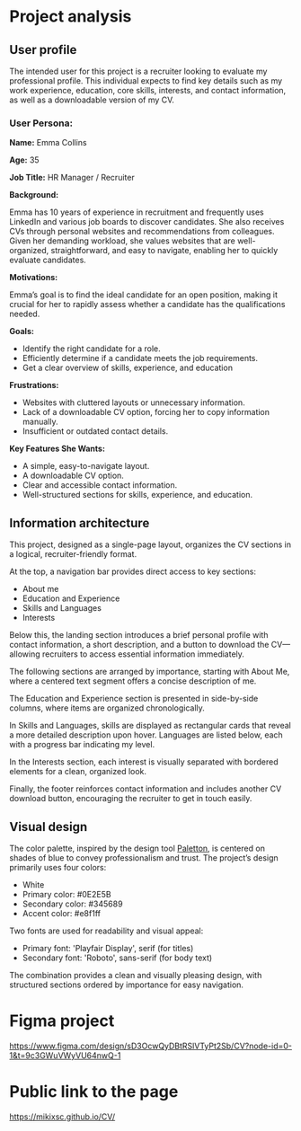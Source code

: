 # Project analysis
## User profile
The intended user for this project is a recruiter looking to evaluate my professional profile. This individual expects to find key details such as my work experience, education, core skills, interests, and contact information, as well as a downloadable version of my CV.


### User Persona:
**Name:** Emma Collins

**Age:** 35

**Job Title:** HR Manager / Recruiter

**Background:**

Emma has 10 years of experience in recruitment and frequently uses LinkedIn and various job boards to discover candidates. She also receives CVs through personal websites and recommendations from colleagues. Given her demanding workload, she values websites that are well-organized, straightforward, and easy to navigate, enabling her to quickly evaluate candidates.

**Motivations:**

Emma’s goal is to find the ideal candidate for an open position, making it crucial for her to rapidly assess whether a candidate has the qualifications needed.

**Goals:**

- Identify the right candidate for a role.
- Efficiently determine if a candidate meets the job requirements.
- Get a clear overview of skills, experience, and education

**Frustrations:**

- Websites with cluttered layouts or unnecessary information.
- Lack of a downloadable CV option, forcing her to copy information manually.
- Insufficient or outdated contact details.

**Key Features She Wants:**

- A simple, easy-to-navigate layout.
- A downloadable CV option.
- Clear and accessible contact information.
- Well-structured sections for skills, experience, and education.


## Information architecture
This project, designed as a single-page layout, organizes the CV sections in a logical, recruiter-friendly format.

At the top, a navigation bar provides direct access to key sections:
- About me 
- Education and Experience
- Skills and Languages
- Interests

Below this, the landing section introduces a brief personal profile with contact information, a short description, and a button to download the CV—allowing recruiters to access essential information immediately.

The following sections are arranged by importance, starting with About Me, where a centered text segment offers a concise description of me.

The Education and Experience section is presented in side-by-side columns, where items are organized chronologically.

In Skills and Languages, skills are displayed as rectangular cards that reveal a more detailed description upon hover. Languages are listed below, each with a progress bar indicating my level.

In the Interests section, each interest is visually separated with bordered elements for a clean, organized look.

Finally, the footer reinforces contact information and includes another CV download button, encouraging the recruiter to get in touch easily.

## Visual design

The color palette, inspired by the design tool [Paletton](https://paletton.com/), is centered on shades of blue to convey professionalism and trust. The project’s design primarily uses four colors:

- White
- Primary color: #0E2E5B
- Secondary color: #345689
- Accent color: #e8f1ff

Two fonts are used for readability and visual appeal:
- Primary font: 'Playfair Display', serif (for titles)
- Secondary font: 'Roboto', sans-serif (for body text)

The combination provides a clean and visually pleasing design, with structured sections ordered by importance for easy navigation.


# Figma project
https://www.figma.com/design/sD3OcwQyDBtRSlVTyPt2Sb/CV?node-id=0-1&t=9c3GWuVWyVU64nwQ-1

# Public link to the page
https://mikixsc.github.io/CV/
